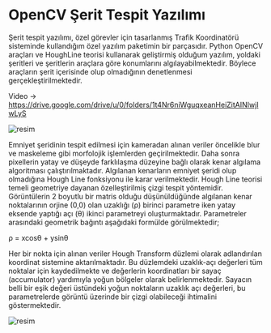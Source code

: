 # OpenCV Şerit Tespit Yazılımı

Şerit tespit yazılımı, özel görevler için tasarlanmış Trafik Koordinatörü sisteminde kullandığım özel yazılım paketimin bir parçasıdır.
Python OpenCV araçları ve HoughLine teorisi kullanarak geliştirmiş olduğum yazılım, yoldaki şeritleri ve şeritlerin araçlara göre konumlarını algılayabilmektedir. Böylece araçların şerit içerisinde olup olmadığının denetlenmesi gerçekleştirilmektedir.

Video -> https://drive.google.com/drive/u/0/folders/1t4Nr6niWguqxeanHeiZitAINIwjlwLyS

![resim](https://github.com/mehmet-engineer/OpenCV_Serit_Tespit_Yazilimi/blob/main/resim2.png)

Emniyet şeridinin tespit edilmesi için kameradan alınan veriler öncelikle blur ve maskeleme gibi morfolojik işlemlerden geçirilmektedir. Daha sonra pixellerin yatay ve düşeyde
farklılaşma düzeyine bağlı olarak kenar algılama algoritması çalıştırılmaktadır. Algılanan kenarların emniyet şeridi olup olmadığına Hough Line fonksiyonu ile karar verilmektedir.
Hough Line teorisi temeli geometriye dayanan özelleştirilmiş çizgi tespit yöntemidir. Görüntülerin 2 boyutlu bir matris olduğu düşünüldüğünde algılanan kenar noktalarının orjine
(0,0) olan uzaklığı (ρ) birinci parametre iken yatay eksende yaptığı açı (θ) ikinci parametreyi oluşturmaktadır. Parametreler arasındaki geometrik bağıntı aşağıdaki formülde görülmektedir;

ρ = xcosθ + ysinθ


Her bir nokta için alınan veriler Hough Transform düzlemi olarak adlandırılan koordinat sistemine aktarılmaktadır. Bu düzlemdeki uzaklık-açı değerleri tüm noktalar için kaydedilmekte ve değerlerin koordinatları bir sayaç (accumulator) yardımıyla yoğun bölgeler olarak belirlenmektedir. Sayacın belli bir eşik değeri üstündeki yoğun noktaların uzaklık açı değerleri, bu parametrelerde görüntü üzerinde bir çizgi olabileceği ihtimalini göstermektedir.

![resim](https://github.com/mehmet-engineer/OpenCV_Serit_Tespit_Yazilimi/blob/main/hough_line.jpg)
